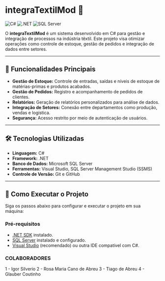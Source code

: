 # integraTextilMod 🧵

![C#](https://img.shields.io/badge/C%23-%23239120.svg?style=for-the-badge&logo=c-sharp&logoColor=white)
![.NET](https://img.shields.io/badge/.NET-5C2D91?style=for-the-badge&logo=.net&logoColor=white)
![SQL Server](https://img.shields.io/badge/Microsoft%20SQL%20Server-CC2927?style=for-the-badge&logo=microsoft%20sql%20server&logoColor=white)

O **integraTextilMod** é um sistema desenvolvido em C# para gestão e integração de processos na indústria têxtil. Este projeto visa otimizar operações como controle de estoque, gestão de pedidos e integração de dados entre setores.

---

## 📌 Funcionalidades Principais

- **Gestão de Estoque:** Controle de entradas, saídas e níveis de estoque de matérias-primas e produtos acabados.
- **Gestão de Pedidos:** Registro e acompanhamento de pedidos de clientes.
- **Relatórios:** Geração de relatórios personalizados para análise de dados.
- **Integração de Setores:** Conexão entre departamentos como produção, vendas e logística.
- **Segurança:** Acesso restrito por meio de autenticação de usuários.

---

## 🛠️ Tecnologias Utilizadas

- **Linguagem:** C#
- **Framework:** .NET
- **Banco de Dados:** Microsoft SQL Server
- **Ferramentas:** Visual Studio, SQL Server Management Studio (SSMS)
- **Controle de Versão:** Git e GitHub

---

## 🚀 Como Executar o Projeto

Siga os passos abaixo para configurar e executar o projeto em sua máquina:

### Pré-requisitos
- [.NET SDK](https://dotnet.microsoft.com/download) instalado.
- [SQL Server](https://www.microsoft.com/pt-br/sql-server/sql-server-downloads) instalado e configurado.
- [Visual Studio](https://visualstudio.microsoft.com/pt-br/) (recomendado) ou outra IDE compatível com C#.

### COLABORADORES
1 - Igor Silverio
2 - Rosa Maria Cano de Abreu
3 - Tiago de Abreu
4 - Glauber Coutinho




